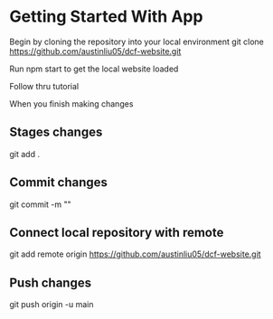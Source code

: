 # Getting Started With App

Begin by cloning the repository into your local environment 
git clone https://github.com/austinliu05/dcf-website.git

Run npm start to get the local website loaded

Follow thru tutorial 

When you finish making changes

## Stages changes
git add .

## Commit changes
git commit -m "<commit-message>"

## Connect local repository with remote
git add remote origin https://github.com/austinliu05/dcf-website.git

## Push changes
git push origin -u main
